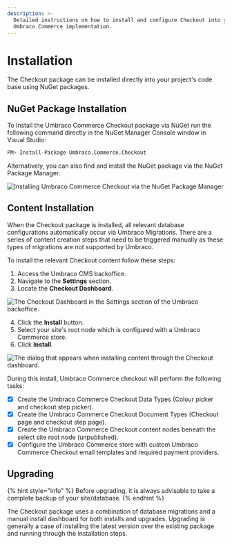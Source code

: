 ```yaml
---
description: >-
  Detailed instructions on how to install and configure Checkout into your
  Umbraco Commerce implementation.
---
```


# Installation

The Checkout package can be installed directly into your project's code base using NuGet packages.

## NuGet Package Installation

To install the Umbraco Commerce Checkout package via NuGet run the following command directly in the NuGet Manager Console window in Visual Studio:

```bash
PM> Install-Package Umbraco.Commerce.Checkout
```

Alternatively, you can also find and install the NuGet package via the NuGet Package Manager.

![Installing Umbraco Commerce Checkout via the NuGet Package Manager](<../media/checkout/nuget\_package (1).png>)

## Content Installation

When the Checkout package is installed, all relevant database configurations automatically occur via Umbraco Migrations. There are a series of content creation steps that need to be triggered manually as these types of migrations are not supported by Umbraco.

To install the relevant Checkout content follow these steps:

1. Access the Umbraco CMS backoffice.
2. Navigate to the **Settings** section.
3. Locate the **Checkout Dashboard**.

![The Checkout Dashboard in the Settings section of the Umbraco backoffice.](<../media/checkout/install\_dashboard (1).png>)

4. Click the **Install** button.
5. Select your site's root node which is configured with a Umbraco Commerce store.
6. Click **Install**.

![The dialog that appears when installing content through the Checkout dashboard.](<../media/checkout/install\_dashboard\_dialog (1).png>)

During this install, Umbraco Commerce checkout will perform the following tasks:

* [x] Create the Umbraco Commerce Checkout Data Types (Colour picker and checkout step picker).
* [x] Create the Umbraco Commerce Checkout Document Types (Checkout page and checkout step page).
* [x] Create the Umbraco Commerce Checkout content nodes beneath the select site root node (unpublished).
* [x] Configure the Umbraco Commerce store with custom Umbraco Commerce Checkout email templates and required payment providers.

## Upgrading

{% hint style="info" %}
Before upgrading, it is always advisable to take a complete backup of your site/database.
{% endhint %}

The Checkout package uses a combination of database migrations and a manual install dashboard for both installs and upgrades. Upgrading is generally a case of installing the latest version over the existing package and running through the installation steps.
